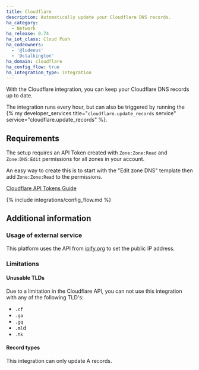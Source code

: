 ```yaml
---
title: Cloudflare
description: Automatically update your Cloudflare DNS records.
ha_category:
  - Network
ha_release: 0.74
ha_iot_class: Cloud Push
ha_codeowners:
  - '@ludeeus'
  - '@ctalkington'
ha_domain: cloudflare
ha_config_flow: true
ha_integration_type: integration
---
```


With the Cloudflare integration, you can keep your Cloudflare DNS records up to date.

The integration runs every hour, but can also be triggered by running the {% my developer_services title="`cloudflare.update_records` service" service="cloudflare.update_records" %}.

## Requirements

The setup requires an API Token created with `Zone:Zone:Read` and `Zone:DNS:Edit` permissions for all zones in your account.

An easy way to create this is to start with the "Edit zone DNS" template then add `Zone:Zone:Read` to the permissions.

[Cloudflare API Tokens Guide](https://developers.cloudflare.com/api/tokens/create)

{% include integrations/config_flow.md %}

## Additional information

### Usage of external service

This platform uses the API from [ipify.org](https://www.ipify.org/) to set the public IP address.

### Limitations

#### Unusable TLDs

Due to a limitation in the Cloudflare API, you can not use this integration with any of the following TLD's:

- `.cf`
- `.ga`
- `.gq`
- `.ml`d
- `.tk`

#### Record types

This integration can only update A records.
